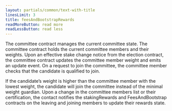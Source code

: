 ```yaml
---
layout: partials/common/text-with-title
linesLimit: 3
title: feesAndBootstrapRewards
readMoreButton: read more
readLessButton: read less
---
```


The committee contract manages the current committee state. The committee contract holds the current committee members and their weights. Upon an effective stake change notice from the election contract, the committee contract updates the committee member weight and emits an update event. On a request to join the committee, the committee member checks that the candidate is qualified to join.

If the candidate’s weight is higher than the committee member with the lowest weight, the candidate will join the committee instead of the minimal weight guardian. Upon a change in the committee members list or their certification, the contact notifies the stakingRewards and FeesAndBootstrap contracts on the leaving and joining members to update their rewards state.
